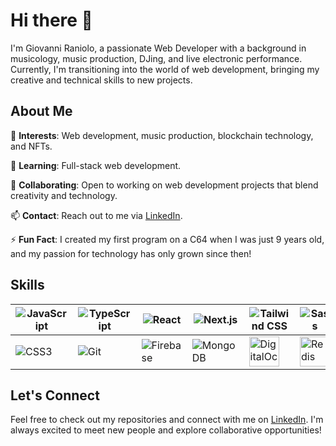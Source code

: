 # Hi there 👋

I'm Giovanni Raniolo, a passionate Web Developer with a background in musicology, music production, DJing, and live electronic performance. Currently, I'm transitioning into the world of web development, bringing my creative and technical skills to new projects.

## About Me

   🌟 **Interests**: Web development, music production, blockchain technology, and NFTs.  
   
   🌱 **Learning**: Full-stack web development.  
   
   🤝 **Collaborating**: Open to working on web development projects that blend creativity and technology.  
   
   📫 **Contact**: Reach out to me via [LinkedIn](https://www.linkedin.com/in/gianniraniolo/).  
   
   ⚡ **Fun Fact**: I created my first program on a C64 when I was just 9 years old, and my passion for technology has only grown since then!

## Skills

<div align="center">

| ![JavaScript](https://img.icons8.com/color/48/000000/javascript.png) | ![TypeScript](https://img.icons8.com/color/48/000000/typescript.png) | ![React](https://img.icons8.com/color/48/000000/react-native.png) | ![Next.js](https://img.icons8.com/?size=48&id=yUdJlcKanVbh&format=png&color=ffffff) | ![Tailwind CSS](https://img.icons8.com/?size=48&id=WoopfRcDj3RF&format=png&color=000000) | ![Sass](https://img.icons8.com/color/48/000000/sass.png) |
|-----------------------------------------|-----------------------------------------------|-------------------------------------------|-------------------------------------------|--------------------------------------|--------------------------------------------------------|
| ![CSS3](https://img.icons8.com/color/48/000000/css3.png) | ![Git](https://img.icons8.com/color/54/000000/git.png) | ![Firebase](https://img.icons8.com/color/48/000000/firebase.png) | ![MongoDB](https://img.icons8.com/color/48/000000/mongodb.png) | <img src="https://w7.pngwing.com/pngs/410/265/png-transparent-digitalocean-icon-hd-logo.png" width="48" alt="DigitalOcean"/> | <img src="https://cdn.jsdelivr.net/gh/devicons/devicon/icons/redis/redis-original-wordmark.svg" width="48" alt="Redis"/> |

</div>


## Let's Connect

Feel free to check out my repositories and connect with me on [LinkedIn](https://www.linkedin.com/in/gianniraniolo/). I'm always excited to meet new people and explore collaborative opportunities!
